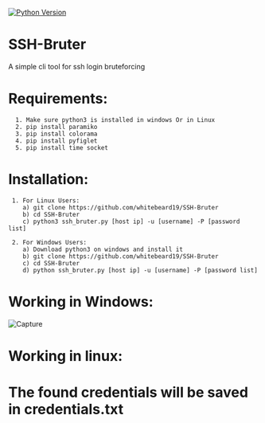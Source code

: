 [![Python Version](https://img.shields.io/badge/python-3.6+-green)](https://www.python.org)
# SSH-Bruter
A simple cli tool for ssh login bruteforcing 


# Requirements:
      1. Make sure python3 is installed in windows Or in Linux
      2. pip install paramiko
      3. pip install colorama
      4. pip install pyfiglet
      5. pip install time socket
      
# Installation:
     1. For Linux Users:
        a) git clone https://github.com/whitebeard19/SSH-Bruter
        b) cd SSH-Bruter
        c) python3 ssh_bruter.py [host ip] -u [username] -P [password list] 
        
     2. For Windows Users:
        a) Download python3 on windows and install it
        b) git clone https://github.com/whitebeard19/SSH-Bruter
        c) cd SSH-Bruter
        d) python ssh_bruter.py [host ip] -u [username] -P [password list] 

# Working in Windows:

![Capture](https://github.com/whitebeard19/SSH-Bruter/blob/main/win.png)

# Working in linux:


# The found credentials will be saved in credentials.txt
